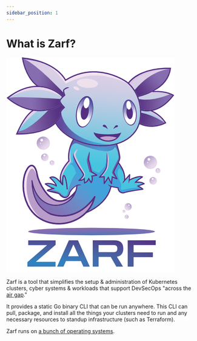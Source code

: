 ```yaml
---
sidebar_position: 1
---
```


# What is Zarf?

![Zarf](../../static/img/zarf-logo.png)

Zarf is a tool that simplifies the setup & administration of Kubernetes clusters, cyber systems & workloads that support DevSecOps "across the [air gap](https://en.wikipedia.org/wiki/Air_gap_(networking))."

It provides a static Go binary CLI that can be run anywhere. This CLI can pull, package, and install all the things your clusters need to run and any necessary resources to standup infrastructure (such as Terraform). 


Zarf runs on [a bunch of operating systems](./supported-oses).

